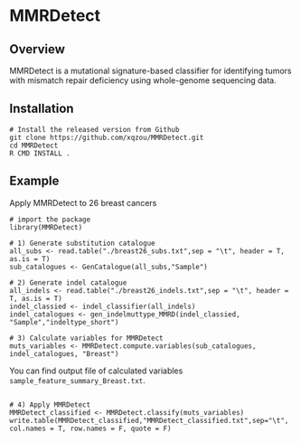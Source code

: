 # MMRDetect

## Overview

MMRDetect is a mutational signature-based classifier for identifying tumors with mismatch repair deficiency using whole-genome sequencing data.


## Installation

```{r, eval = FALSE}
# Install the released version from Github
git clone https://github.com/xqzou/MMRDetect.git
cd MMRDetect
R CMD INSTALL .
```


## Example
Apply MMRDetect to 26 breast cancers

```{r, eval = FALSE}
# import the package 
library(MMRDetect)

# 1) Generate substitution catalogue
all_subs <- read.table("./breast26_subs.txt",sep = "\t", header = T, as.is = T)
sub_catalogues <- GenCatalogue(all_subs,"Sample")

# 2) Generate indel catalogue
all_indels <- read.table("./breast26_indels.txt",sep = "\t", header = T, as.is = T)
indel_classied <- indel_classifier(all_indels)
indel_catalogues <- gen_indelmuttype_MMRD(indel_classied, "Sample","indeltype_short")

# 3) Calculate variables for MMRDetect
muts_variables <- MMRDetect.compute.variables(sub_catalogues, indel_catalogues, "Breast")
```
You can find output file of calculated variables `sample_feature_summary_Breast.txt`.

```{r, eval = FALSE}

# 4) Apply MMRDetect
MMRDetect_classified <- MMRDetect.classify(muts_variables)
write.table(MMRDetect_classified,"MMRDetect_classified.txt",sep="\t", col.names = T, row.names = F, quote = F)
```


